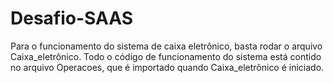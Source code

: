 # Desafio-SAAS

Para o funcionamento do sistema de caixa eletrônico, basta rodar o arquivo Caixa_eletrônico. 
Todo o código de funcionamento do sistema está contido no arquivo Operacoes, que é importado quando Caixa_eletrônico é iniciado.
